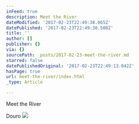 ```yaml
---
inFeed: true
description: Meet the River
dateModified: '2017-02-23T22:49:38.065Z'
datePublished: '2017-02-23T22:49:38.508Z'
title: ''
author: []
publisher: {}
via: {}
sourcePath: _posts/2017-02-23-meet-the-river.md
starred: false
datePublishedOriginal: '2017-02-23T22:49:13.042Z'
hasPage: true
url: meet-the-river/index.html
_type: Article

---
```

Meet the River

Douro
![](https://the-grid-user-content.s3-us-west-2.amazonaws.com/41d5063a-ab07-40de-8dc9-cfc5dc402c55.jpg)